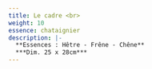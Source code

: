 ```yaml
---
title: Le cadre <br>
weight: 10
essence: chataignier
description: |-
  **Essences : Hêtre - Frêne - Chêne**
  ***Dim. 25 x 28cm***
---
```


